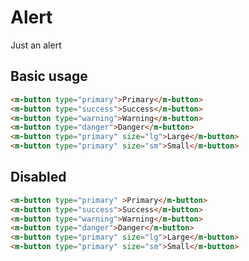 # Alert

Just an alert

## Basic usage

<AlertDemo></AlertDemo>



```html
<m-button type="primary">Primary</m-button>
<m-button type="success">Success</m-button>
<m-button type="warning">Warning</m-button>
<m-button type="danger">Danger</m-button>
<m-button type="primary" size="lg">Large</m-button>
<m-button type="primary" size="sm">Small</m-button>
```

## Disabled

<ButtonDemo disabled />

```html
<m-button type="primary" >Primary</m-button>
<m-button type="success">Success</m-button>
<m-button type="warning">Warning</m-button>
<m-button type="danger">Danger</m-button>
<m-button type="primary" size="lg">Large</m-button>
<m-button type="primary" size="sm">Small</m-button>
```
